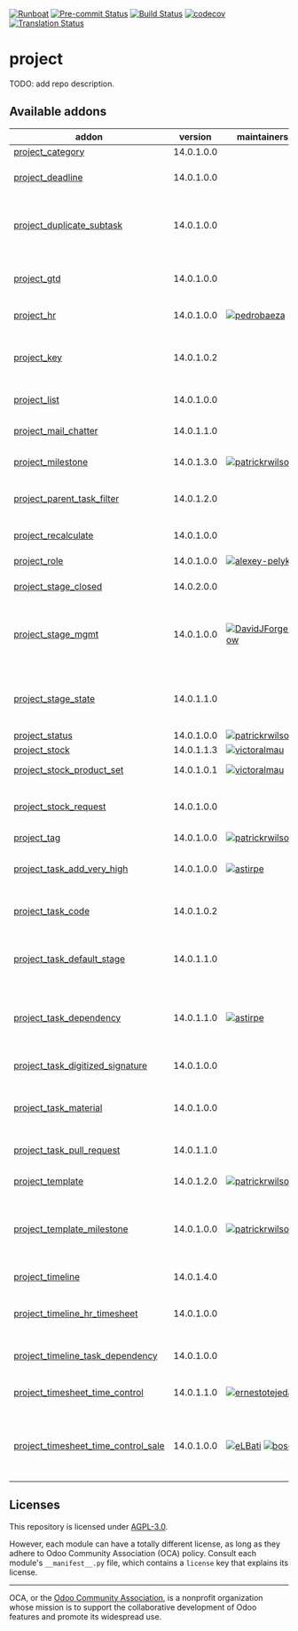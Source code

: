 
[![Runboat](https://img.shields.io/badge/runboat-Try%20me-875A7B.png)](https://runboat.odoo-community.org/builds?repo=OCA/project&target_branch=14.0)
[![Pre-commit Status](https://github.com/OCA/project/actions/workflows/pre-commit.yml/badge.svg?branch=14.0)](https://github.com/OCA/project/actions/workflows/pre-commit.yml?query=branch%3A14.0)
[![Build Status](https://github.com/OCA/project/actions/workflows/test.yml/badge.svg?branch=14.0)](https://github.com/OCA/project/actions/workflows/test.yml?query=branch%3A14.0)
[![codecov](https://codecov.io/gh/OCA/project/branch/14.0/graph/badge.svg)](https://codecov.io/gh/OCA/project)
[![Translation Status](https://translation.odoo-community.org/widgets/project-14-0/-/svg-badge.svg)](https://translation.odoo-community.org/engage/project-14-0/?utm_source=widget)

<!-- /!\ do not modify above this line -->

# project

TODO: add repo description.

<!-- /!\ do not modify below this line -->

<!-- prettier-ignore-start -->

[//]: # (addons)

Available addons
----------------
addon | version | maintainers | summary
--- | --- | --- | ---
[project_category](project_category/) | 14.0.1.0.0 |  | Project Types
[project_deadline](project_deadline/) | 14.0.1.0.0 |  | Start date and deadline of projects.
[project_duplicate_subtask](project_duplicate_subtask/) | 14.0.1.0.0 |  | The module adds an action to duplicate tasks with the child subtasks
[project_gtd](project_gtd/) | 14.0.1.0.0 |  | Personal Tasks, Contexts, Timeboxes
[project_hr](project_hr/) | 14.0.1.0.0 | [![pedrobaeza](https://github.com/pedrobaeza.png?size=30px)](https://github.com/pedrobaeza) | Link HR with project
[project_key](project_key/) | 14.0.1.0.2 |  | Module decorates projects and tasks with Project Key
[project_list](project_list/) | 14.0.1.0.0 |  | Projects list view
[project_mail_chatter](project_mail_chatter/) | 14.0.1.1.0 |  | Add message chatter on the Project form.
[project_milestone](project_milestone/) | 14.0.1.3.0 | [![patrickrwilson](https://github.com/patrickrwilson.png?size=30px)](https://github.com/patrickrwilson) | Project Milestones
[project_parent_task_filter](project_parent_task_filter/) | 14.0.1.2.0 |  | Add filters to show the parent or non parent tasks
[project_recalculate](project_recalculate/) | 14.0.1.0.0 |  | Project Recalculate
[project_role](project_role/) | 14.0.1.0.0 | [![alexey-pelykh](https://github.com/alexey-pelykh.png?size=30px)](https://github.com/alexey-pelykh) | Project role-based roster
[project_stage_closed](project_stage_closed/) | 14.0.2.0.0 |  | Project Task Stage Closed
[project_stage_mgmt](project_stage_mgmt/) | 14.0.1.0.0 | [![DavidJForgeFlow](https://github.com/DavidJForgeFlow.png?size=30px)](https://github.com/DavidJForgeFlow) | Allows to assign and create stages on project creation wizard
[project_stage_state](project_stage_state/) | 14.0.1.1.0 |  | Restore State attribute removed from Project Stages in 8.0
[project_status](project_status/) | 14.0.1.0.0 | [![patrickrwilson](https://github.com/patrickrwilson.png?size=30px)](https://github.com/patrickrwilson) | Project Status
[project_stock](project_stock/) | 14.0.1.1.3 | [![victoralmau](https://github.com/victoralmau.png?size=30px)](https://github.com/victoralmau) | Project Stock
[project_stock_product_set](project_stock_product_set/) | 14.0.1.0.1 | [![victoralmau](https://github.com/victoralmau.png?size=30px)](https://github.com/victoralmau) | Project Stock Product Set
[project_stock_request](project_stock_request/) | 14.0.1.0.0 |  | Create stock requests from a projects and project tasks
[project_tag](project_tag/) | 14.0.1.0.0 | [![patrickrwilson](https://github.com/patrickrwilson.png?size=30px)](https://github.com/patrickrwilson) | Project Tags
[project_task_add_very_high](project_task_add_very_high/) | 14.0.1.0.0 | [![astirpe](https://github.com/astirpe.png?size=30px)](https://github.com/astirpe) | Adds extra options 'High' and 'Very High' on tasks
[project_task_code](project_task_code/) | 14.0.1.0.2 |  | Sequential Code for Tasks
[project_task_default_stage](project_task_default_stage/) | 14.0.1.1.0 |  | Recovery default task stages for projects from v8
[project_task_dependency](project_task_dependency/) | 14.0.1.1.0 | [![astirpe](https://github.com/astirpe.png?size=30px)](https://github.com/astirpe) | Enables to define dependencies (other tasks) of a task
[project_task_digitized_signature](project_task_digitized_signature/) | 14.0.1.0.0 |  | Project Task Digitized Signature
[project_task_material](project_task_material/) | 14.0.1.0.0 |  | Record products spent in a Task
[project_task_pull_request](project_task_pull_request/) | 14.0.1.1.0 |  | Adds a field for a PR URI to project tasks
[project_template](project_template/) | 14.0.1.2.0 | [![patrickrwilson](https://github.com/patrickrwilson.png?size=30px)](https://github.com/patrickrwilson) | Project Templates
[project_template_milestone](project_template_milestone/) | 14.0.1.0.0 | [![patrickrwilson](https://github.com/patrickrwilson.png?size=30px)](https://github.com/patrickrwilson) | Adds function to copy of milestones when creating a project from template
[project_timeline](project_timeline/) | 14.0.1.4.0 |  | Timeline view for projects
[project_timeline_hr_timesheet](project_timeline_hr_timesheet/) | 14.0.1.0.0 |  | Shows the progress of tasks on the timeline view.
[project_timeline_task_dependency](project_timeline_task_dependency/) | 14.0.1.0.0 |  | Render arrows between dependencies.
[project_timesheet_time_control](project_timesheet_time_control/) | 14.0.1.1.0 | [![ernestotejeda](https://github.com/ernestotejeda.png?size=30px)](https://github.com/ernestotejeda) | Project timesheet time control
[project_timesheet_time_control_sale](project_timesheet_time_control_sale/) | 14.0.1.0.0 | [![eLBati](https://github.com/eLBati.png?size=30px)](https://github.com/eLBati) [![bosd](https://github.com/bosd.png?size=30px)](https://github.com/bosd) | Make 'Project timesheet time control' and 'Sales Timesheet' work together

[//]: # (end addons)

<!-- prettier-ignore-end -->

## Licenses

This repository is licensed under [AGPL-3.0](LICENSE).

However, each module can have a totally different license, as long as they adhere to Odoo Community Association (OCA)
policy. Consult each module's `__manifest__.py` file, which contains a `license` key
that explains its license.

----
OCA, or the [Odoo Community Association](http://odoo-community.org/), is a nonprofit
organization whose mission is to support the collaborative development of Odoo features
and promote its widespread use.
